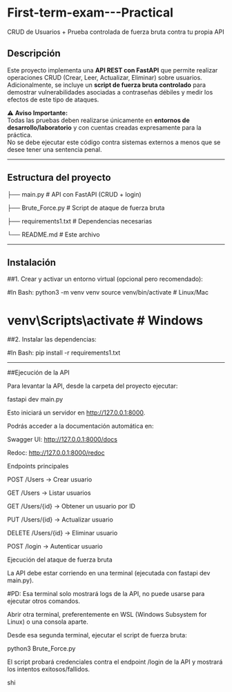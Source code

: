 # First-term-exam---Practical
CRUD de Usuarios + Prueba controlada de fuerza bruta contra tu propia API

## Descripción
Este proyecto implementa una **API REST con FastAPI** que permite realizar operaciones CRUD (Crear, Leer, Actualizar, Eliminar) sobre usuarios.  
Adicionalmente, se incluye un **script de fuerza bruta controlado** para demostrar vulnerabilidades asociadas a contraseñas débiles y medir los efectos de este tipo de ataques.

⚠️ **Aviso Importante:**  
Todas las pruebas deben realizarse únicamente en **entornos de desarrollo/laboratorio** y con cuentas creadas expresamente para la práctica.  
No se debe ejecutar este código contra sistemas externos a menos que se desee tener una sentencia penal.

---

## Estructura del proyecto

├── main.py # API con FastAPI (CRUD + login)

├── Brute_Force.py # Script de ataque de fuerza bruta

├── requirements1.txt # Dependencias necesarias

└── README.md # Este archivo

-------------------------------------------------------------------

## Instalación

##1. Crear y activar un entorno virtual (opcional pero recomendado):

#In Bash:
python3 -m venv venv
source venv/bin/activate    # Linux/Mac
# venv\Scripts\activate     # Windows

##2. Instalar las dependencias:

#In Bash:
pip install -r requirements1.txt

-----------------------------------------------------------------

##Ejecución de la API

Para levantar la API, desde la carpeta del proyecto ejecutar:

fastapi dev main.py


Esto iniciará un servidor en http://127.0.0.1:8000.

Podrás acceder a la documentación automática en:

Swagger UI: http://127.0.0.1:8000/docs

Redoc: http://127.0.0.1:8000/redoc

Endpoints principales

POST /Users → Crear usuario

GET /Users → Listar usuarios

GET /Users/{id} → Obtener un usuario por ID

PUT /Users/{id} → Actualizar usuario

DELETE /Users/{id} → Eliminar usuario

POST /login → Autenticar usuario

Ejecución del ataque de fuerza bruta

La API debe estar corriendo en una terminal (ejecutada con fastapi dev main.py).

#PD: Esa terminal solo mostrará logs de la API, no puede usarse para ejecutar otros comandos.

Abrir otra terminal, preferentemente en WSL (Windows Subsystem for Linux) o una consola aparte.

Desde esa segunda terminal, ejecutar el script de fuerza bruta:

python3 Brute_Force.py


El script probará credenciales contra el endpoint /login de la API y mostrará los intentos exitosos/fallidos.




shi
